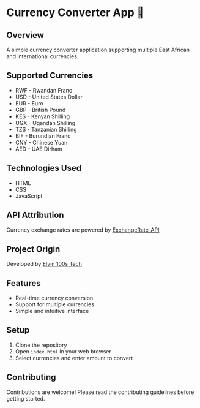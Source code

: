 # Currency Converter App 💱

## Overview
A simple currency converter application supporting multiple East African and international currencies.

## Supported Currencies
- RWF - Rwandan Franc
- USD - United States Dollar
- EUR - Euro
- GBP - British Pound
- KES - Kenyan Shilling
- UGX - Ugandan Shilling
- TZS - Tanzanian Shilling
- BIF - Burundian Franc
- CNY - Chinese Yuan
- AED - UAE Dirham

## Technologies Used
- HTML
- CSS
- JavaScript

## API Attribution
Currency exchange rates are powered by [ExchangeRate-API](https://app.exchangerate-api.com)

## Project Origin
Developed by [Elvin 100s Tech](https://elvin100s.tech)

## Features
- Real-time currency conversion
- Support for multiple currencies
- Simple and intuitive interface

## Setup
1. Clone the repository
2. Open `index.html` in your web browser
3. Select currencies and enter amount to convert


## Contributing
Contributions are welcome! Please read the contributing guidelines before getting started.
